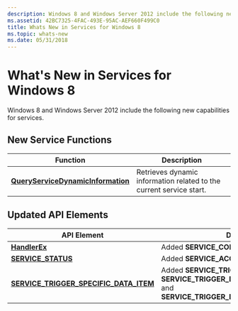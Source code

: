 ```yaml
---
description: Windows 8 and Windows Server 2012 include the following new capabilities for services.
ms.assetid: 42BC7325-4FAC-493E-95AC-AEF660F499C0
title: Whats New in Services for Windows 8
ms.topic: whats-new
ms.date: 05/31/2018
---
```


# What's New in Services for Windows 8

Windows 8 and Windows Server 2012 include the following new capabilities for services.

## New Service Functions



| Function                                                                            | Description                                                                    |
|-------------------------------------------------------------------------------------|--------------------------------------------------------------------------------|
| [**QueryServiceDynamicInformation**](/windows/desktop/api/Winsvc/nf-winsvc-queryservicedynamicinformation)<br/> | Retrieves dynamic information related to the current service start.<br/> |



 

## Updated API Elements



| API Element                                                                                     | Description                                                                                                                                                   |
|-------------------------------------------------------------------------------------------------|---------------------------------------------------------------------------------------------------------------------------------------------------------------|
| [**HandlerEx**](/windows/desktop/api/WinSvc/nc-winsvc-lphandler_function_ex)<br/>                                                       | Added **SERVICE\_CONTROL\_USERMODEREBOOT**.<br/>                                                                                                        |
| [**SERVICE\_STATUS**](/windows/desktop/api/Winsvc/ns-winsvc-service_status)<br/>                                        | Added **SERVICE\_ACCEPT\_USERMODEREBOOT**.<br/>                                                                                                         |
| [**SERVICE\_TRIGGER\_SPECIFIC\_DATA\_ITEM**](/windows/desktop/api/winsvc/ns-winsvc-service_trigger_specific_data_item)<br/> | Added **SERVICE\_TRIGGER\_DATA\_TYPE\_LEVEL**, **SERVICE\_TRIGGER\_DATA\_TYPE\_KEYWORD\_ANY**, and **SERVICE\_TRIGGER\_DATA\_TYPE\_KEYWORD\_ALL**.<br/> |



 

 

 




